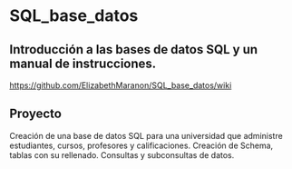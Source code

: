 # SQL_base_datos

## Introducción a las bases de datos SQL y un manual de instrucciones.
https://github.com/ElizabethMaranon/SQL_base_datos/wiki

## Proyecto
Creación de una base de datos SQL para una universidad que administre estudiantes, cursos, profesores y calificaciones.
Creación de Schema, tablas con su rellenado.
Consultas y subconsultas de datos.
